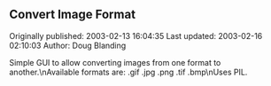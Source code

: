 ## Convert Image Format

Originally published: 2003-02-13 16:04:35
Last updated: 2003-02-16 02:10:03
Author: Doug Blanding

Simple GUI to allow converting images from one format to another.\nAvailable formats are: .gif .jpg .png .tif .bmp\nUses PIL.